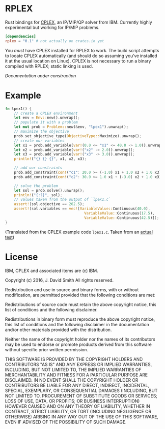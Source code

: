 # RPLEX

Rust bindings for
[CPLEX](https://www-01.ibm.com/software/commerce/optimization/cplex-optimizer/),
an IP/MIP/QP solver from IBM. Currently highly experimental but
working for IP/MIP problems.

```toml
[dependencies]
rplex = "0.1" # not actually on crates.io yet
```

You *must* have CPLEX installed for RPLEX to work. The build script
attempts to locate CPLEX automatically (and should do so assuming
you've installed it at the usual location on Linux). CPLEX is not
necessary to run a binary compiled with RPLEX; static linking is used.

*Documentation under construction*

# Example

```rust
fn lpex1() {
    // create a CPLEX environment
    let env = Env::new().unwrap();
    // populate it with a problem
    let mut prob = Problem::new(&env, "lpex1").unwrap();
    // maximize the objective
    prob.set_objective_type(ObjectiveType::Maximize).unwrap();
    // create our variables
    let x1 = prob.add_variable(var!(0.0 <= "x1" <= 40.0 -> 1.0)).unwrap();
    let x2 = prob.add_variable(var!("x2" -> 2.0)).unwrap();
    let x3 = prob.add_variable(var!("x3" -> 3.0)).unwrap();
    println!("{} {} {}", x1, x2, x3);

    // add our constraints
    prob.add_constraint(con!("c1": 20.0 >= (-1.0) x1 + 1.0 x2 + 1.0 x3)).unwrap();
    prob.add_constraint(con!("c2": 30.0 >= 1.0 x1 + (-3.0) x2 + 1.0 x3)).unwrap();

    // solve the problem
    let sol = prob.solve().unwrap();
    println!("{:?}", sol);
    // values taken from the output of `lpex1.c`
    assert!(sol.objective == 202.5);
    assert!(sol.variables == vec![VariableValue::Continuous(40.0),
                                    VariableValue::Continuous(17.5),
                                    VariableValue::Continuous(42.5)]);
}
```

(Translated from the CPLEX example code `lpex1.c`. Taken from an
[actual test](src/lib.rs))

# License

IBM, CPLEX and associated items are (c) IBM.

Copyright (c) 2016, J. David Smith All rights reserved.

Redistribution and use in source and binary forms, with or without modification, are permitted provided that the following conditions are met:

Redistributions of source code must retain the above copyright notice, this list of conditions and the following disclaimer.

Redistributions in binary form must reproduce the above copyright notice, this list of conditions and the following disclaimer in the documentation and/or other materials provided with the distribution.

Neither the name of the copyright holder nor the names of its contributors may be used to endorse or promote products derived from this software without specific prior written permission.

THIS SOFTWARE IS PROVIDED BY THE COPYRIGHT HOLDERS AND CONTRIBUTORS "AS IS" AND ANY EXPRESS OR IMPLIED WARRANTIES, INCLUDING, BUT NOT LIMITED TO, THE IMPLIED WARRANTIES OF MERCHANTABILITY AND FITNESS FOR A PARTICULAR PURPOSE ARE DISCLAIMED. IN NO EVENT SHALL THE COPYRIGHT HOLDER OR CONTRIBUTORS BE LIABLE FOR ANY DIRECT, INDIRECT, INCIDENTAL, SPECIAL, EXEMPLARY, OR CONSEQUENTIAL DAMAGES (INCLUDING, BUT NOT LIMITED TO, PROCUREMENT OF SUBSTITUTE GOODS OR SERVICES; LOSS OF USE, DATA, OR PROFITS; OR BUSINESS INTERRUPTION) HOWEVER CAUSED AND ON ANY THEORY OF LIABILITY, WHETHER IN CONTRACT, STRICT LIABILITY, OR TORT (INCLUDING NEGLIGENCE OR OTHERWISE) ARISING IN ANY WAY OUT OF THE USE OF THIS SOFTWARE, EVEN IF ADVISED OF THE POSSIBILITY OF SUCH DAMAGE.
